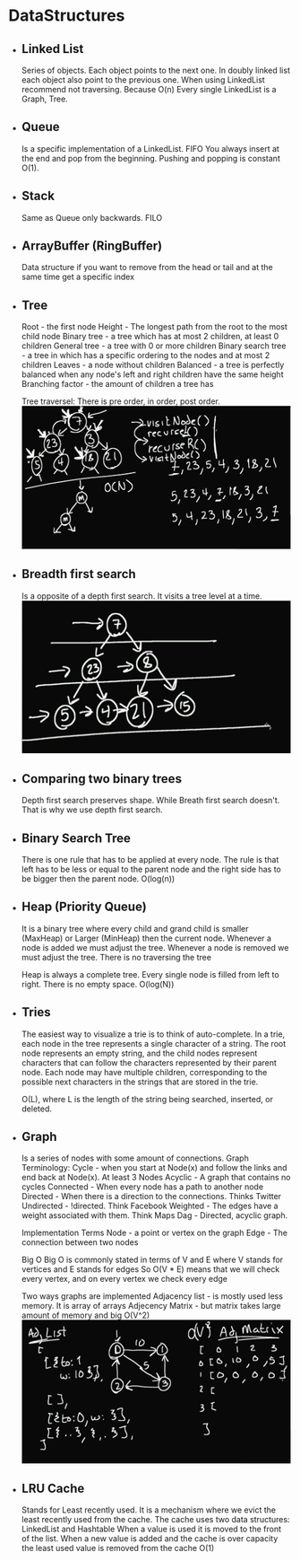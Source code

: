 ﻿# DataStructures

* ## **Linked List**
	Series of objects. Each object points to the next one.
	In doubly linked list each object also point to the previous one.
	When using LinkedList recommend not traversing.
	Because O(n)
	Every single LinkedList is a Graph, Tree.

* ## **Queue**
	Is a specific implementation of a LinkedList. FIFO
	You always insert at the end and pop from the beginning.
	Pushing and popping is constant O(1).

* ## **Stack**
	Same as Queue only backwards. FILO

* ## **ArrayBuffer (RingBuffer)**
	Data structure if you want to remove from the head or tail and at the same time get a specific index

* ## **Tree**
	Root - the first node
	Height - The longest path from the root to the most child node
	Binary tree - a tree which has at most 2 children, at least 0 children
	General tree - a tree with 0 or more children
	Binary search tree - a tree in which has a specific ordering to the nodes and at most 2 children
	Leaves - a node without children
	Balanced - a tree is perfectly balanced when any node's left and right children have the same height
	Branching factor - the amount of children a tree has


	Tree traversel:
	There is pre order, in order, post order.
	![TreeTraversal](./Images/TreeTraversal.PNG)

* ## **Breadth first search**
	Is a opposite of a depth first search.
	It visits a tree level at a time.
	![BFS](./Images/BFS.PNG)

* ## **Comparing two binary trees**
	Depth first search preserves shape. While Breath first search doesn't.
	That is why we use depth first search.

* ## **Binary Search Tree**
	There is one rule that has to be applied at every node.
	The rule is that left has to be less or equal to the parent node and the right side has to be bigger then the parent node.
	O(log(n))

* ## **Heap (Priority Queue)**
	It is a binary tree where every child and grand child is smaller (MaxHeap) or
	Larger (MinHeap) then the current node.
	Whenever a node is added we must adjust the tree.
	Whenever a node is removed we must adjust the tree.
	There is no traversing the tree

	Heap is always a complete tree. Every single node is filled from left to right. There is no empty space.
	O(log(N))

* ## **Tries**
	The easiest way to visualize a trie is to think of auto-complete.
	In a trie, each node in the tree represents a single character of a string. 
	The root node represents an empty string, and the child nodes represent characters that can follow the characters represented by their parent node. 
	Each node may have multiple children, corresponding to the possible next characters in the strings that are stored in the trie.

	O(L), where L is the length of the string being searched, inserted, or deleted.

* ## **Graph**
	Is a series of nodes with some amount of connections.
	Graph Terminology:
	Cycle - when you start at Node(x) and follow the links and end back at Node(x). At least 3 Nodes
	Acyclic - A graph that contains no cycles
	Connected - When every node has a path to another node
	Directed -  When there is a direction to the connections. Thinks Twitter
	Undirected - !directed. Think Facebook
	Weighted - The edges have a weight associated with them. Think Maps
	Dag - Directed, acyclic graph.

	Implementation Terms
	Node - a point or vertex on the graph
	Edge - The connection between two nodes

	Big O
	Big O is commonly stated in terms of V and E where V stands for vertices and E stands for edges
	So O(V * E) means that we will  check every vertex, and on every vertex we check every edge

	Two ways graphs are implemented
	Adjacency list - is mostly used less memory. It is array of arrays
	Adjecency Matrix - but matrix takes large amount of memory and big O(V^2)
	![GraphImplementation](./Images/GraphImplementation.PNG)

* ## **LRU Cache**
	Stands for Least recently used.
	It is a mechanism where we evict the least recently used from the cache.
	The cache uses two data structures:
	LinkedList and Hashtable
	When a value is used it is moved to the front of the list.
	When a new value is added and the cache is over capacity the least used value is removed from the cache
	O(1)
